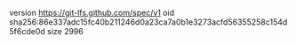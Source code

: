 version https://git-lfs.github.com/spec/v1
oid sha256:86e337adc15fc40b211246d0a23ca7a0b1e3273acfd56355258c154d5f6cde0d
size 2996
